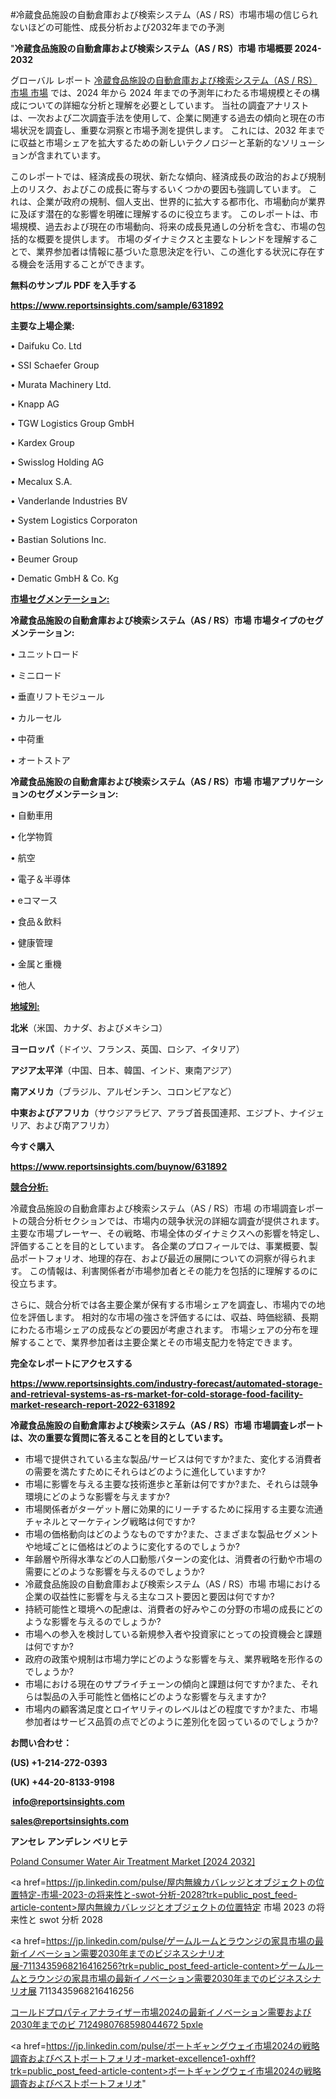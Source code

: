 #冷蔵食品施設の自動倉庫および検索システム（AS / RS）市場市場の信じられないほどの可能性、成長分析および2032年までの予測

"<strong>冷蔵食品施設の自動倉庫および検索システム（AS / RS）市場 市場概要 2024-2032</strong>

グローバル レポート <a href=https://www.reportsinsights.com/sample/631892>冷蔵食品施設の自動倉庫および検索システム（AS / RS）市場 市場</a> では、2024 年から 2024 年までの予測年にわたる市場規模とその構成についての詳細な分析と理解を必要としています。 当社の調査アナリストは、一次および二次調査手法を使用して、企業に関連する過去の傾向と現在の市場状況を調査し、重要な洞察と市場予測を提供します。 これには、2032 年までに収益と市場シェアを拡大​​するための新しいテクノロジーと革新的なソリューションが含まれています。

このレポートでは、経済成長の現状、新たな傾向、経済成長の政治的および規制上のリスク、およびこの成長に寄与するいくつかの要因も強調しています。 これは、企業が政府の規制、個人支出、世界的に拡大する都市化、市場動向が業界に及ぼす潜在的な影響を明確に理解するのに役立ちます。 このレポートは、市場規模、過去および現在の市場動向、将来の成長見通しの分析を含む、市場の包括的な概要を提供します。 市場のダイナミクスと主要なトレンドを理解することで、業界参加者は情報に基づいた意思決定を行い、この進化する状況に存在する機会を活用することができます。

<strong><b>無料のサンプル PDF を入手する</b></strong>

<a href=https://www.reportsinsights.com/sample/631892><strong><u>https://www.reportsinsights.com/sample/631892</u></strong></a>

<strong>主要な上場企業:</strong>

• Daifuku Co. Ltd

• SSI Schaefer Group

• Murata Machinery Ltd.

• Knapp AG

• TGW Logistics Group GmbH

• Kardex Group

• Swisslog Holding AG

• Mecalux S.A.

• Vanderlande Industries BV

• System Logistics Corporaton

• Bastian Solutions Inc.

• Beumer Group

• Dematic GmbH & Co. Kg

<strong><u>市場セグメンテーション</u></strong><strong><u>:</u></strong>

<strong>冷蔵食品施設の自動倉庫および検索システム（AS / RS）市場 市場タイプのセグメンテーション:</strong>

• ユニットロード

• ミニロード

• 垂直リフトモジュール

• カルーセル

• 中荷重

• オートストア

<strong>冷蔵食品施設の自動倉庫および検索システム（AS / RS）市場 市場アプリケーションのセグメンテーション:</strong>

• 自動車用

• 化学物質

• 航空

• 電子＆半導体

• eコマース

• 食品＆飲料

• 健康管理

• 金属と重機

• 他人

<strong><u>地域別</u></strong><strong><u>:</u></strong>

<strong>北米</strong>（米国、カナダ、およびメキシコ）

<strong>ヨーロッパ</strong>（ドイツ、フランス、英国、ロシア、イタリア）

<strong>アジア太平洋</strong>（中国、日本、韓国、インド、東南アジア）

<strong>南アメリカ</strong>（ブラジル、アルゼンチン、コロンビアなど）

<strong>中東およびアフリカ</strong>（サウジアラビア、アラブ首長国連邦、エジプト、ナイジェリア、および南アフリカ）

<strong>今すぐ購入</strong>

<a href=https://www.reportsinsights.com/buynow/631892><strong><u>https://www.reportsinsights.com/buynow/631892</u></strong></a>

<strong><u>競合分析:</u></strong>

冷蔵食品施設の自動倉庫および検索システム（AS / RS）市場 の市場調査レポートの競合分析セクションでは、市場内の競争状況の詳細な調査が提供されます。 主要な市場プレーヤー、その戦略、市場全体のダイナミクスへの影響を特定し、評価することを目的としています。 各企業のプロフィールでは、事業概要、製品ポートフォリオ、地理的存在、および最近の展開についての洞察が得られます。 この情報は、利害関係者が市場参加者とその能力を包括的に理解するのに役立ちます。

さらに、競合分析では各主要企業が保有する市場シェアを調査し、市場内での地位を評価します。 相対的な市場の強さを評価するには、収益、時価総額、長期にわたる市場シェアの成長などの要因が考慮されます。 市場シェアの分布を理解することで、業界参加者は主要企業とその市場支配力を特定できます。

<strong>完全なレポートにアクセスする</strong>

<a href=https://www.reportsinsights.com/industry-forecast/automated-storage-and-retrieval-systems-as-rs-market-for-cold-storage-food-facility-market-research-report-2022-631892><strong><u><b>https://www.reportsinsights.com/industry-forecast/automated-storage-and-retrieval-systems-as-rs-market-for-cold-storage-food-facility-market-research-report-2022-631892</b></u></strong></a>

<strong><b>冷蔵食品施設の自動倉庫および検索システム（AS / RS）市場 市場調査レポートは、次の重要な質問に答えることを目的としています。</b></strong>
<ul>
  <li>市場で提供されている主な製品/サービスは何ですか?また、変化する消費者の需要を満たすためにそれらはどのように進化していますか?</li>
  <li>市場に影響を与える主要な技術進歩と革新は何ですか?また、それらは競争環境にどのような影響を与えますか?</li>
  <li>市場関係者がターゲット層に効果的にリーチするために採用する主要な流通チャネルとマーケティング戦略は何ですか?</li>
  <li>市場の価格動向はどのようなものですか?また、さまざまな製品セグメントや地域ごとに価格はどのように変化するのでしょうか?</li>
  <li>年齢層や所得水準などの人口動態パターンの変化は、消費者の行動や市場の需要にどのような影響を与えるのでしょうか?</li>
  <li>冷蔵食品施設の自動倉庫および検索システム（AS / RS）市場 市場における企業の収益性に影響を与える主なコスト要因と要因は何ですか?</li>
  <li>持続可能性と環境への配慮は、消費者の好みやこの分野の市場の成長にどのような影響を与えるのでしょうか?</li>
  <li>市場への参入を検討している新規参入者や投資家にとっての投資機会と課題は何ですか?</li>
  <li>政府の政策や規制は市場力学にどのような影響を与え、業界戦略を形作るのでしょうか?</li>
  <li>市場における現在のサプライチェーンの傾向と課題は何ですか?また、それらは製品の入手可能性と価格にどのような影響を与えますか?</li>
  <li>市場内の顧客満足度とロイヤリティのレベルはどの程度ですか?また、市場参加者はサービス品質の点でどのように差別化を図っているのでしょうか?</li>
</ul>
<strong>お問い合わせ：</strong>

<strong>(US) +1-214-272-0393</strong>

<strong>(UK) +44-20-8133-9198</strong>

<strong> </strong><a href=info@reportsinsights.com><strong><u>info@reportsinsights.com</u></strong></a>

<a href=sales@reportsinsights.com><strong><u>sales@reportsinsights.com</u></strong></a>

<strong>アンセレ アンデレン ベリヒテ</strong>

<a href=https://www.linkedin.com/pulse/poland-consumer-water-air-treatment-market-2024-fitwf/>Poland Consumer Water Air Treatment Market [2024 2032]</a>

<a href=https://jp.linkedin.com/pulse/屋内無線カバレッジとオブジェクトの位置特定-市場-2023-の将来性と-swot-分析-2028?trk=public_post_feed-article-content>屋内無線カバレッジとオブジェクトの位置特定 市場 2023 の将来性と swot 分析 2028</a>

<a href=https://jp.linkedin.com/pulse/ゲームルームとラウンジの家具市場の最新イノベーション需要2030年までのビジネスシナリオ展-7113435968216416256?trk=public_post_feed-article-content>ゲームルームとラウンジの家具市場の最新イノベーション需要2030年までのビジネスシナリオ展 7113435968216416256</a>

<a href=https://www.linkedin.com/pulse/コールドプロパティアナライザー市場2024の最新イノベーション需要および2030年までのビ-7124980768598044672-5pxle/>コールドプロパティアナライザー市場2024の最新イノベーション需要および2030年までのビ 7124980768598044672 5pxle</a>

<a href=https://jp.linkedin.com/pulse/ボートギャングウェイ市場2024の戦略調査およびベストポートフォリオ-market-excellence1-oxhff?trk=public_post_feed-article-content>ボートギャングウェイ市場2024の戦略調査およびベストポートフォリオ</a>"
